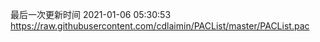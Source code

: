 最后一次更新时间 2021-01-06 05:30:53
https://raw.githubusercontent.com/cdlaimin/PACList/master/PACList.pac

